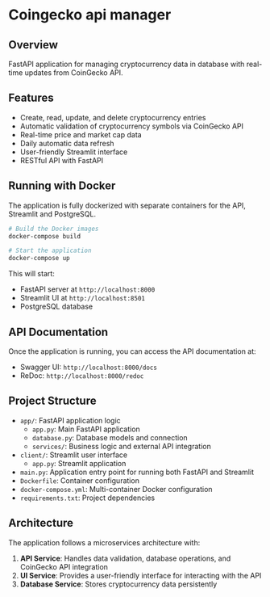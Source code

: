 # Coingecko api manager

## Overview
FastAPI application for managing cryptocurrency data in database with real-time updates from CoinGecko API.

## Features
- Create, read, update, and delete cryptocurrency entries
- Automatic validation of cryptocurrency symbols via CoinGecko API
- Real-time price and market cap data
- Daily automatic data refresh
- User-friendly Streamlit interface
- RESTful API with FastAPI

## Running with Docker
The application is fully dockerized with separate containers for the API, Streamlit and PostgreSQL.

```bash
# Build the Docker images
docker-compose build

# Start the application
docker-compose up
```

This will start:
- FastAPI server at `http://localhost:8000`
- Streamlit UI at `http://localhost:8501`
- PostgreSQL database


## API Documentation
Once the application is running, you can access the API documentation at:
- Swagger UI: `http://localhost:8000/docs`
- ReDoc: `http://localhost:8000/redoc`

## Project Structure
- `app/`: FastAPI application logic
  - `app.py`: Main FastAPI application
  - `database.py`: Database models and connection
  - `services/`: Business logic and external API integration
- `client/`: Streamlit user interface
  - `app.py`: Streamlit application
- `main.py`: Application entry point for running both FastAPI and Streamlit
- `Dockerfile`: Container configuration
- `docker-compose.yml`: Multi-container Docker configuration
- `requirements.txt`: Project dependencies

## Architecture
The application follows a microservices architecture with:
1. **API Service**: Handles data validation, database operations, and CoinGecko API integration
2. **UI Service**: Provides a user-friendly interface for interacting with the API
3. **Database Service**: Stores cryptocurrency data persistently

